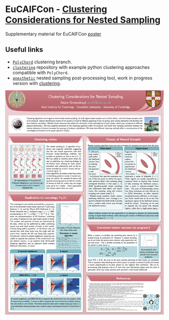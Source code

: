 # EuCAIFCon - [Clustering Considerations for Nested Sampling](https://indico.nikhef.nl/event/4875/contributions/20408/)
Supplementary material for EuCAIFCon [poster](poster.pdf)

## Useful links

- [`PolyChord`](https://github.com/AdamOrmondroyd/PolyChordLite/tree/cluster_tree) clustering branch.
- [`clustering`](https://github.com/adamormondroyd/clustering) repository with example python clustering approaches compatible with `PolyChord`.
- [`anesthetic`](https://github.com/handley-lab/anesthetic) nested sampling post-processing tool, work in progress version with [clustering](https://github.com/AdamOrmondroyd/anesthetic/tree/clustering).

![png of poster.pdf](poster.png)
